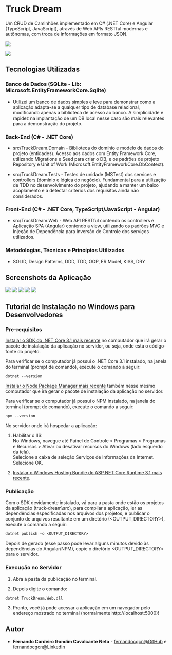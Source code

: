 # Truck Dream

Um CRUD de Caminhões implementado em C# (.NET Core) e Angular (TypeScript, JavaScript), através de Web APIs RESTful modernas e autônomas, com troca de informações em formato JSON.

![](/misc/ClassDiagram.png)

![](/misc/ComponentDiagram.png)

## Tecnologias Utilizadas

### Banco de Dados (SQLite - Lib: Microsoft.EntityFrameworkCore.Sqlite)

* Utilizei um banco de dados simples e leve para demonstrar como a aplicação adapta-se a qualquer tipo de database relacional, modificando apenas a biblioteca de acesso ao banco. A simplicidade e rapidez na implantação de um DB local nesse caso são mais relevantes para a demonstração do projeto.

### Back-End (C# - .NET Core)

* src/TruckDream.Domain - Biblioteca do domínio e modelo de dados do projeto (entidades). Acesso aos dados com Entity Framework Core, utilizando Migrations e Seed para criar o DB, e os padrões de projeto Repository e Unit of Work (Microsoft.EntityFrameworkCore.DbContext).  

* src/TruckDream.Tests - Testes de unidade (MSTest) dos services e controllers (domínio e lógica do negócio). Fundamental para a utilização de TDD no desenvolvimento do projeto, ajudando a manter um baixo acoplamento e a detectar critérios dos requisitos ainda não considerados.  

### Front-End (C# - .NET Core, TypeScript/JavaScript - Angular)

* src/TruckDream.Web - Web API RESTful contendo os controllers e Aplicação SPA (Angular) contendo a view, utilizando os padrões MVC e Injeção de Dependência para Inversão de Controle dos serviços utilizados.  

### Metodologias, Técnicas e Princípios Utilizados

* SOLID, Design Patterns, DDD, TDD, OOP, ER Model, KISS, DRY

## Screenshots da Aplicação

![](/misc/screenshots/01.png)
![](/misc/screenshots/02.png)
![](/misc/screenshots/03.png)
![](/misc/screenshots/04.png)
![](/misc/screenshots/05.png)

## Tutorial de Instalação no Windows para Desenvolvedores

### Pre-requisitos

[Instalar o SDK do .NET Core 3.1 mais recente](https://dotnet.microsoft.com/download/dotnet-core/3.1) no computador que irá gerar o pacote de instalação da aplicação no servidor, ou seja, onde está o código-fonte do projeto.  

Para verificar se o computador já possui o .NET Core 3.1 instalado, na janela do terminal (prompt de comando), execute o comando a seguir:

```
dotnet --version
```

[Instalar o Node Package Manager mais recente](https://www.npmjs.com/get-npm) também nesse mesmo computador que irá gerar o pacote de instalação da aplicação no servidor.  

Para verificar se o computador já possui o NPM instalado, na janela do terminal (prompt de comando), execute o comando a seguir:

```
npm --version
```

No servidor onde irá hospedar a aplicação:  

1. Habilitar o IIS:  
No Windows, navegue até Painel de Controle > Programas > Programas e Recursos > Ativar ou desativar recursos do Windows (lado esquerdo da tela).  
Selecione a caixa de seleção Serviços de Informações da Internet. Selecione OK.  

2. [Instalar o Windows Hosting Bundle do ASP.NET Core Runtime 3.1 mais recente](https://dotnet.microsoft.com/download/dotnet-core/3.1).

### Publicação

Com o SDK devidamente instalado, vá para a pasta onde estão os projetos da aplicação (truck-dream\src), para compilar a aplicação, ler as dependências especificadas nos arquivos dos projetos, e publicar o conjunto de arquivos resultante em um diretório (<OUTPUT_DIRECTORY>), execute o comando a seguir:

```
dotnet publish –o <OUTPUT_DIRECTORY>
```

Depois de gerado (esse passo pode levar alguns minutos devido às dependências do Angular/NPM), copie o diretório <OUTPUT_DIRECTORY> para o servidor.

### Execução no Servidor

1. Abra a pasta da publicação no terminal.  

2. Depois digite o comando:
```
dotnet TruckDream.Web.dll
```

3. Pronto, você já pode acessar a aplicação em um navegador pelo endereço mostrado no terminal (normalmente http://localhost:5000)!

## Autor

* **Fernando Cordeiro Gondim Cavalcante Neto** - [fernandocgcn@GitHub](https://github.com/fernandocgcn) e [fernandocgcn@LinkedIn](https://www.linkedin.com/in/fernandocgcn)
